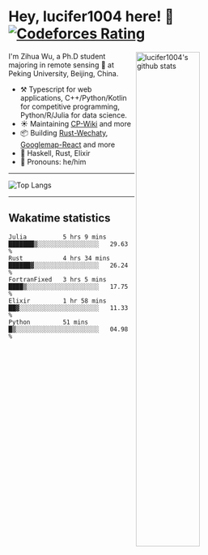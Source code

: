 # Hey, lucifer1004 here! :wave: [![Codeforces Rating](https://cfrating.ihcr.top/?user=lucifer1004&style=flat-square)](https://codeforces.com/profile/lucifer1004)

<img width="50%" align="right" alt="lucifer1004's github stats" src="https://github-readme-stats.vercel.app/api?username=lucifer1004&show_icons=true">

I'm Zihua Wu, a Ph.D student majoring in remote sensing :satellite: at Peking University, Beijing, China.

- :hammer_and_pick: Typescript for web applications, C++/Python/Kotlin for competitive programming, Python/R/Julia for data science.
- :sunny: Maintaining [CP-Wiki](https://cp-wiki.vercel.app) and more 
- :package: Building [Rust-Wechaty](https://github.com/wechaty/rust-wechaty), [Googlemap-React](https://github.com/googlemap-react/googlemap-react) and more
- :seedling: Haskell, Rust, Elixir
- :man: Pronouns: he/him

---

![Top Langs](https://github-readme-stats.vercel.app/api/top-langs/?username=lucifer1004&layout=compact)

---

## Wakatime statistics

<!--START_SECTION:waka-->
```text
Julia          5 hrs 9 mins    ███████▒░░░░░░░░░░░░░░░░░   29.63 % 
Rust           4 hrs 34 mins   ██████▓░░░░░░░░░░░░░░░░░░   26.24 % 
FortranFixed   3 hrs 5 mins    ████▒░░░░░░░░░░░░░░░░░░░░   17.75 % 
Elixir         1 hr 58 mins    ██▓░░░░░░░░░░░░░░░░░░░░░░   11.33 % 
Python         51 mins         █▒░░░░░░░░░░░░░░░░░░░░░░░   04.98 % 
```
<!--END_SECTION:waka-->
